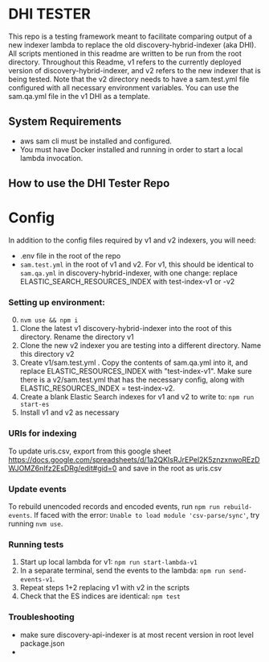 # DHI TESTER
This repo is a testing framework meant to facilitate comparing output of a new indexer lambda to replace the old discovery-hybrid-indexer (aka DHI). All scripts mentioned in this readme are written to be run from the root directory. Throughout this Readme, v1 refers to the currently deployed version of discovery-hybrid-indexer, and v2 refers to the new indexer that is being tested. Note that the v2 directory needs to have a sam.test.yml file configured with all necessary environment variables. You can use the sam.qa.yml file in the v1 DHI as a template. 

## System Requirements
- aws sam cli must be installed and configured.
- You must have Docker installed and running in order to start a local lambda invocation.

## How to use the DHI Tester Repo

# Config
In addition to the config files required by v1 and v2 indexers, you will need:
- .env file in the root of the repo
- `sam.test.yml` in the root of v1 and v2. For v1, this should be identical to `sam.qa.yml` in discovery-hybrid-indexer, with one change: replace ELASTIC_SEARCH_RESOURCES_INDEX with test-index-v1 or -v2

### Setting up environment:
0. `nvm use && npm i`
1. Clone the latest v1 discovery-hybrid-indexer into the root of this directory. Rename the directory v1
2. Clone the new v2 indexer you are testing into a different directory. Name this directory v2
3. Create v1/sam.test.yml . Copy the contents of sam.qa.yml into it, and replace ELASTIC_RESOURCES_INDEX with "test-index-v1". Make sure there is a v2/sam.test.yml that has the necessary config, along with ELASTIC_RESOURCES_INDEX = test-index-v2.
4. Create a blank Elastic Search indexes for v1 and v2 to write to: `npm run start-es`
5. Install v1 and v2 as necessary

### URIs for indexing
To update uris.csv, export from this google sheet https://docs.google.com/spreadsheets/d/1a2QKIsRJrEPel2K5znzxnwoREzDWJOMZ6nIfz2EsDRg/edit#gid=0 and save in the root as uris.csv

### Update events 
To rebuild unencoded records and encoded events, run `npm run rebuild-events`. If faced with the error: `Unable to load module 'csv-parse/sync'`, try running `nvm use`.
### Running tests
1. Start up local lambda for v1: `npm run start-lambda-v1`
2. In a separate terminal, send the events to the lambda: `npm run send-events-v1`. 
3. Repeat steps 1+2 replacing v1 with v2 in the scripts
4. Check that the ES indices are identical: `npm test`

### Troubleshooting
- make sure discovery-api-indexer is at most recent version in root level package.json
- 




